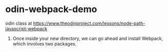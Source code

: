 # odin-webpack-demo
odin class at 
https://www.theodinproject.com/lessons/node-path-javascript-webpack

1. Once inside your new directory, we can go ahead and install Webpack, which involves two packages.

```npm install --save-dev webpack webpack-cli